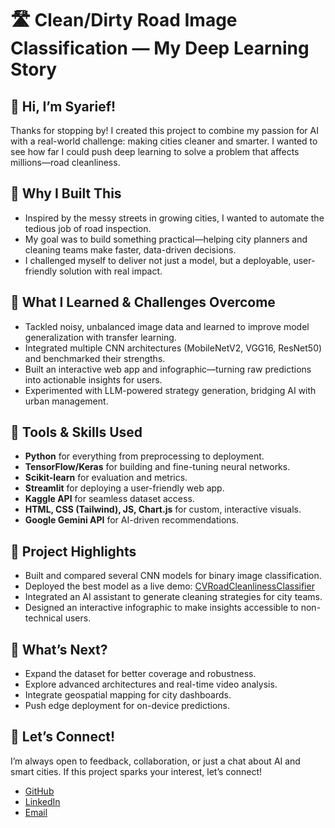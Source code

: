 # 🛣️ Clean/Dirty Road Image Classification — My Deep Learning Story

## 👋 Hi, I’m Syarief!

Thanks for stopping by! I created this project to combine my passion for AI with a real-world challenge: making cities cleaner and smarter. I wanted to see how far I could push deep learning to solve a problem that affects millions—road cleanliness.


## 🌟 Why I Built This

- Inspired by the messy streets in growing cities, I wanted to automate the tedious job of road inspection.
- My goal was to build something practical—helping city planners and cleaning teams make faster, data-driven decisions.
- I challenged myself to deliver not just a model, but a deployable, user-friendly solution with real impact.



## 💪 What I Learned & Challenges Overcome

- Tackled noisy, unbalanced image data and learned to improve model generalization with transfer learning.
- Integrated multiple CNN architectures (MobileNetV2, VGG16, ResNet50) and benchmarked their strengths.
- Built an interactive web app and infographic—turning raw predictions into actionable insights for users.
- Experimented with LLM-powered strategy generation, bridging AI with urban management.



## 🧰 Tools & Skills Used

- **Python** for everything from preprocessing to deployment.
- **TensorFlow/Keras** for building and fine-tuning neural networks.
- **Scikit-learn** for evaluation and metrics.
- **Streamlit** for deploying a user-friendly web app.
- **Kaggle API** for seamless dataset access.
- **HTML, CSS (Tailwind), JS, Chart.js** for custom, interactive visuals.
- **Google Gemini API** for AI-driven recommendations.



## 🚀 Project Highlights

- Built and compared several CNN models for binary image classification.
- Deployed the best model as a live demo: [CVRoadCleanlinessClassifier](https://huggingface.co/spaces/syariefsq/ComputerVisionRoadCleanlinessClassifier)
- Integrated an AI assistant to generate cleaning strategies for city teams.
- Designed an interactive infographic to make insights accessible to non-technical users.


## 🔭 What’s Next?

- Expand the dataset for better coverage and robustness.
- Explore advanced architectures and real-time video analysis.
- Integrate geospatial mapping for city dashboards.
- Push edge deployment for on-device predictions.


## 🤝 Let’s Connect!

I’m always open to feedback, collaboration, or just a chat about AI and smart cities. If this project sparks your interest, let’s connect!

- [GitHub](https://github.com/syariefsq)
- [LinkedIn](https://www.linkedin.com/in/syariefqayum/)
- [Email](mailto:syarif.qayyum@gmail.com)
